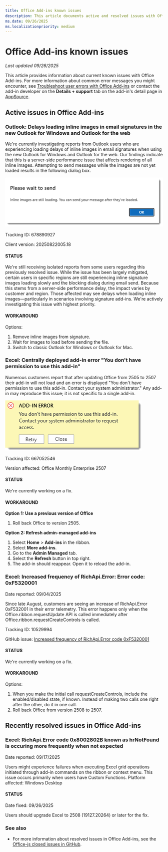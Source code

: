 ```yaml
---
title: Office Add-ins known issues
description: This article documents active and resolved issues with Office Add-ins.
ms.date: 09/26/2025
ms.localizationpriority: medium
---
```


# Office Add-ins known issues

_Last updated 09/26/2025_

This article provides information about current known issues with Office Add-ins. For more information about common error messages you might encounter, see [Troubleshoot user errors with Office Add-ins](/office/dev/add-ins/testing/testing-and-troubleshooting) or contact the add-in developer on the **Details + support** tab on the add-in's detail page in [AppSource](https://appsource.microsoft.com).

## Active issues in Office Add-ins

### Outlook: Delays loading inline images in email signatures in the new Outlook for Windows and Outlook for the web

We're currently investigating reports from Outlook users who are experiencing loading delays of inline images in email signatures when using the new Outlook for Windows and Outlook for the web. Our findings indicate that this is a server-side performance issue that affects rendering of all inline images. Attempting to send messages while the images are not yet loaded results in the following dialog box.

![Outlook images still loading error message.](../images/outlook-images-still-loading-error.png)

Tracking ID: 678890927

Client version: 20250822005.18

#### STATUS

We're still receiving isolated reports from some users regarding this previously resolved issue. While the issue has been largely mitigated, certain users in specific regions are still experiencing inline signature images loading slowly and the blocking dialog during email send. Because this stems from a server-side performance delay, the impact varies by customer and region. Those affected may see delays when loading inline images—particularly in scenarios involving signature add-ins. We're actively investigating this issue with highest priority.

#### WORKAROUND

Options:

1. Remove inline images from signature.
1. Wait for images to load before sending the file.
1. Switch to classic Outlook for Windows or Outlook for Mac.

### Excel: Centrally deployed add-in error "You don't have permission to use this add-in"

Numerous customers report that after updating Office from 2505 to 2507 their add-in will not load and an error is displayed "You don't have permission to use this add-in. Contact your system administrator." Any add-in may reproduce this issue; it is not specific to a single add-in.

 ![Excel web add-in permissions error message.](../images/excel-web-add-in-permission-error.png)

Tracking ID: 667052546

Version affected: Office Monthly Enterprise 2507

#### STATUS

We're currently working on a fix.

#### WORKAROUND

**Option 1: Use a previous version of Office**

1. Roll back Office to version 2505.

**Option 2: Refresh admin-managed add-ins**

1. Select **Home** > **Add-ins** in the ribbon.
1. Select **More add-ins**.
1. Go to the **Admin Managed** tab.
1. Select the **Refresh** button in top right.
1. The add-in should reappear. Open it to reload the add-in.

### Excel: Increased frequency of RichApi.Error: Error code: 0xF5320001

Date reported: 09/04/2025

Since late August, customers are seeing an increase of RichApi.Error 0xF532001 in their error telemetry. This error happens only when the Office.ribbon.requestUpdate API is called immediately after Office.ribbon.requestCreateControls is called.

Tracking ID: 10529994

GitHub issue: [Increased frequency of RichApi.Error code 0xF5320001](https://github.com/OfficeDev/office-js/issues/6072)

#### STATUS

We're currently working on a fix.

#### WORKAROUND

Options:

1. When you make the initial call requestCreateControls, include the enabled/disabled state, if known. Instead of making two calls one right after the other, do it in one call.
1. Roll back Office from version 2508 to 2507.

## Recently resolved issues in Office Add-ins

### Excel: RichApi.Error code 0x8002802B known as hrNotFound is occuring more frequently when not expected

Date reported: 09/17/2025

Users might experience failures when executing Excel grid operations initiated through add-in commands on the ribbon or context menu. This issue occurs primarily when users have Custom Functions.
Platform affected: Windows Desktop

#### STATUS

Date fixed: 09/26/2025

Users should upgrade Excel to 2508 (19127.20264) or later for the fix.

### See also

- For more information about resolved issues in Office Add-ins, see the [Office-js closed issues in GitHub](https://github.com/OfficeDev/office-js/issues?q=is%3Aissue%20state%3Aclosed).
